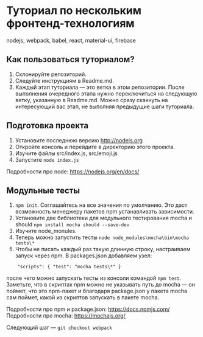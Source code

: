 # Туториал по нескольким фронтенд-технологиям

nodejs, webpack, babel, react, material-ui, firebase

## Как пользоваться туториалом?

1. Склонируйте репозиторий.
2. Следуйте инструкциям в Readme.md.
3. Каждый этап туториала — это ветка в этом репозитории. После выполнения очередного этапа нужно переключиться на следующую ветку, указанную в Readme.md.
Можно сразу скакнуть на интересующий вас этап, не выполняя предыдущие шаги туториала.

## Подготовка проекта

1. Установите последнюю версию http://nodejs.org
2. Откройте консоль и перейдите в директорию этого проекта.
3. Изучите файлы src/index.js, src/emoji.js
4. Запустите `node index.js`

Подробности про node: https://nodejs.org/en/docs/

## Модульные тесты

1. `npm init`. Соглашайтесь на все значения по умолчанию. Это даст возможность менеджеру пакетов npm устанавливать зависимости.
2. Установите две библиотеки для модульного тестирования mocha и should  `npm install mocha should --save-dev`
3. Изучите node_monules.
4. Теперь можно запустить тесты `node node_modules\mocha\bin\mocha tests\*`
5. Чтобы не писать каждый раз такую длинную строку, настраиваем запуск через npm. В packages.json добавляем узел:

```{js}
    "scripts": { "test": "mocha tests\*" }
```
после чего можно запускать тесты из консоли командой `npm test`. Заметьте, что в скриптах npm можно не указывать путь до mocha — он поймет, что это npm-пакет и благодаря package.json у пакета mocha сам поймет, какой из скриптов запускать в пакете mocha.


Подробности про npm и package.json: https://docs.npmjs.com/
Подробности про mocha: https://mochajs.org/

Следующий шаг — `git checkout webpack`


